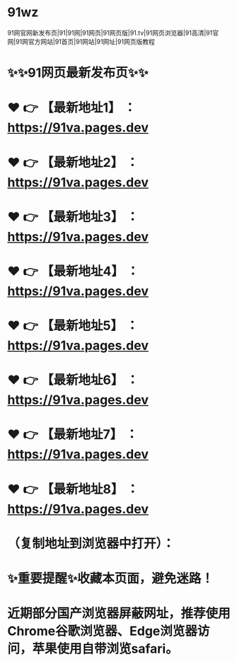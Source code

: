 # 91wz
91网官网新发布页|91|91网|91网页|91网页版|91.tv|91网页浏览器|91高清|91官网|91网官方网站|91首页|91网站|91网址|91网页版教程
# ✨✨91网页最新发布页✨✨
# ❤️ 👉 【最新地址1】 ：https://91va.pages.dev
# ❤️ 👉 【最新地址2】 ：https://91va.pages.dev
# ❤️ 👉 【最新地址3】 ：https://91va.pages.dev
# ❤️ 👉 【最新地址4】 ：https://91va.pages.dev
# ❤️ 👉 【最新地址5】 ：https://91va.pages.dev
# ❤️ 👉 【最新地址6】 ：https://91va.pages.dev
# ❤️ 👉 【最新地址7】 ：https://91va.pages.dev
# ❤️ 👉 【最新地址8】 ：https://91va.pages.dev
# （复制地址到浏览器中打开）：
# ✨重要提醒✨收藏本页面，避免迷路！
# 近期部分国产浏览器屏蔽网址，推荐使用Chrome谷歌浏览器、Edge浏览器访问，苹果使用自带浏览safari。
